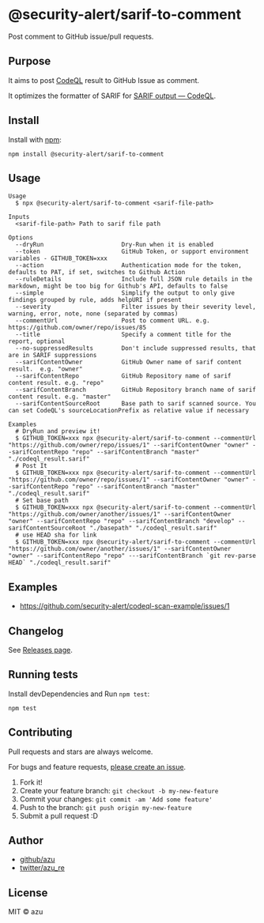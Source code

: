 # @security-alert/sarif-to-comment

Post comment to GitHub issue/pull requests.

## Purpose

It aims to post [CodeQL](https://securitylab.github.com/tools/codeql) result to GitHub Issue as comment.

It optimizes the formatter of SARIF for [SARIF output — CodeQL](https://help.semmle.com/codeql/codeql-cli/reference/sarif-overview.html).

## Install

Install with [npm](https://www.npmjs.com/):

    npm install @security-alert/sarif-to-comment

## Usage

    Usage
      $ npx @security-alert/sarif-to-comment <sarif-file-path>
 
    Inputs
      <sarif-file-path> Path to sarif file path
 
    Options
      --dryRun                      Dry-Run when it is enabled
      --token                       GitHub Token, or support environment variables - GITHUB_TOKEN=xxx
      --action                      Authentication mode for the token, defaults to PAT, if set, switches to Github Action
      --ruleDetails                 Include full JSON rule details in the markdown, might be too big for Github's API, defaults to false
      --simple                      Simplify the output to only give findings grouped by rule, adds helpURI if present
      --severity                    Filter issues by their severity level, warning, error, note, none (separated by commas)
      --commentUrl                  Post to comment URL. e.g. https://github.com/owner/repo/issues/85
      --title                       Specify a comment title for the report, optional
      --no-suppressedResults        Don't include suppressed results, that are in SARIF suppressions
      --sarifContentOwner           GitHub Owner name of sarif content result.  e.g. "owner"
      --sarifContentRepo            GitHub Repository name of sarif content result. e.g. "repo"
      --sarifContentBranch          GitHub Repository branch name of sarif content result. e.g. "master"
      --sarifContentSourceRoot      Base path to sarif scanned source. You can set CodeQL's sourceLocationPrefix as relative value if necessary
    
    Examples
      # DryRun and preview it!
      $ GITHUB_TOKEN=xxx npx @security-alert/sarif-to-comment --commentUrl "https://github.com/owner/repo/issues/1" --sarifContentOwner "owner" --sarifContentRepo "repo" --sarifContentBranch "master" "./codeql_result.sarif"
      # Post It
      $ GITHUB_TOKEN=xxx npx @security-alert/sarif-to-comment --commentUrl "https://github.com/owner/repo/issues/1" --sarifContentOwner "owner" --sarifContentRepo "repo" --sarifContentBranch "master" "./codeql_result.sarif"
      # Set base path
      $ GITHUB_TOKEN=xxx npx @security-alert/sarif-to-comment --commentUrl "https://github.com/owner/another/issues/1" --sarifContentOwner "owner" --sarifContentRepo "repo" --sarifContentBranch "develop" --sarifContentSourceRoot "./basepath" "./codeql_result.sarif"
      # use HEAD sha for link
      $ GITHUB_TOKEN=xxx npx @security-alert/sarif-to-comment --commentUrl "https://github.com/owner/another/issues/1" --sarifContentOwner "owner" --sarifContentRepo "repo" ---sarifContentBranch `git rev-parse HEAD` "./codeql_result.sarif"

## Examples

- <https://github.com/security-alert/codeql-scan-example/issues/1>

## Changelog

See [Releases page](https://github.com/security-alert/security-alert/releases).

## Running tests

Install devDependencies and Run `npm test`:

    npm test

## Contributing

Pull requests and stars are always welcome.

For bugs and feature requests, [please create an issue](https://github.com/security-alert/security-alert/issues).

1. Fork it!
2. Create your feature branch: `git checkout -b my-new-feature`
3. Commit your changes: `git commit -am 'Add some feature'`
4. Push to the branch: `git push origin my-new-feature`
5. Submit a pull request :D

## Author

- [github/azu](https://github.com/azu)
- [twitter/azu_re](https://twitter.com/azu_re)

## License

MIT © azu
